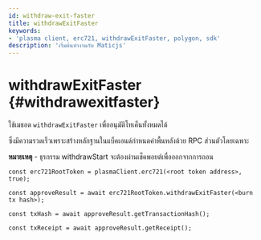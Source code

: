 ```yaml
---
id: withdraw-exit-faster
title: withdrawExitFaster
keywords:
- 'plasma client, erc721, withdrawExitFaster, polygon, sdk'
description: 'เริ่มต้นทำงานกับ Maticjs'
---
```


# withdrawExitFaster {#withdrawexitfaster}

ใช้เมธอด `withdrawExitFaster` เพื่ออนุมัติโทเค็นทั้งหมดได้

ซึ่งมีความรวดเร็วเพราะสร้างหลักฐานในแบ็คเอนด์กำหนดค่าพื้นหลังด้วย RPC ส่วนตัวโดยเฉพาะ

**หมายเหตุ** - ธุรกรรม withdrawStart จะต้องผ่านเช็คพอยต์เพื่อออกจากการถอน

```
const erc721RootToken = plasmaClient.erc721(<root token address>, true);

const approveResult = await erc721RootToken.withdrawExitFaster(<burn tx hash>);

const txHash = await approveResult.getTransactionHash();

const txReceipt = await approveResult.getReceipt();

```
